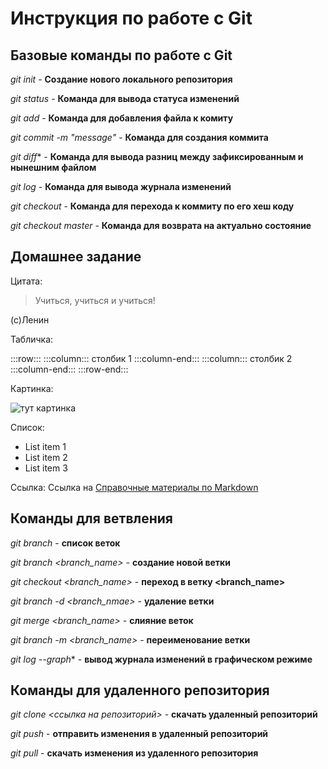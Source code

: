 # Инструкция по работе с Git

## Базовые команды по работе с Git

*git init* - **Создание нового локального репозитория**

*git status* - **Команда для вывода статуса изменений**

*git add* - **Команда для добавления файла к комиту**

*git commit -m "message"* - **Команда для создания коммита**

*git diff** - **Команда для вывода разниц между зафиксированным и нынешним файлом**

*git log* - **Команда для вывода журнала изменений**

*git checkout <coomit code>* - **Команда для перехода к коммиту по его хеш коду**

*git checkout master* - **Команда для возврата на актуально состояние**


## Домашнее задание

Цитата:
> Учиться, учиться и учиться!

(с)Ленин

Табличка:

:::row:::
    :::column:::
        столбик 1
    :::column-end:::
    :::column:::
        столбик 2
    :::column-end:::
:::row-end:::

Картинка:

![тут картинка](document.png)

Список:
* List item 1
* List item 2
* List item 3

Ссылка:
Ссылка на  [Справочные материалы по Markdown](https://learn.microsoft.com/ru-ru/contribute/markdown-reference)


## Команды для ветвления

*git branch* - **список веток**

*git branch <branch_name>* - **создание новой ветки**

*git checkout <branch_name>* - **переход в ветку <branch_name>**

*git branch -d <branch_nmae>* - **удаление ветки**

*git merge <branch_name>* - **слияние веток**

*git branch -m <branch_name>* - **переименование ветки**

*git log --graph** - **вывод журнала изменений в графическом режиме**


## Команды для удаленного репозитория

*git clone <ссылка на репозиторий>* - **скачать удаленный репозиторий**

*git push* - **отправить изменения в удаленный репозиторий**

*git pull* - **скачать изменения из удаленного репозитория**